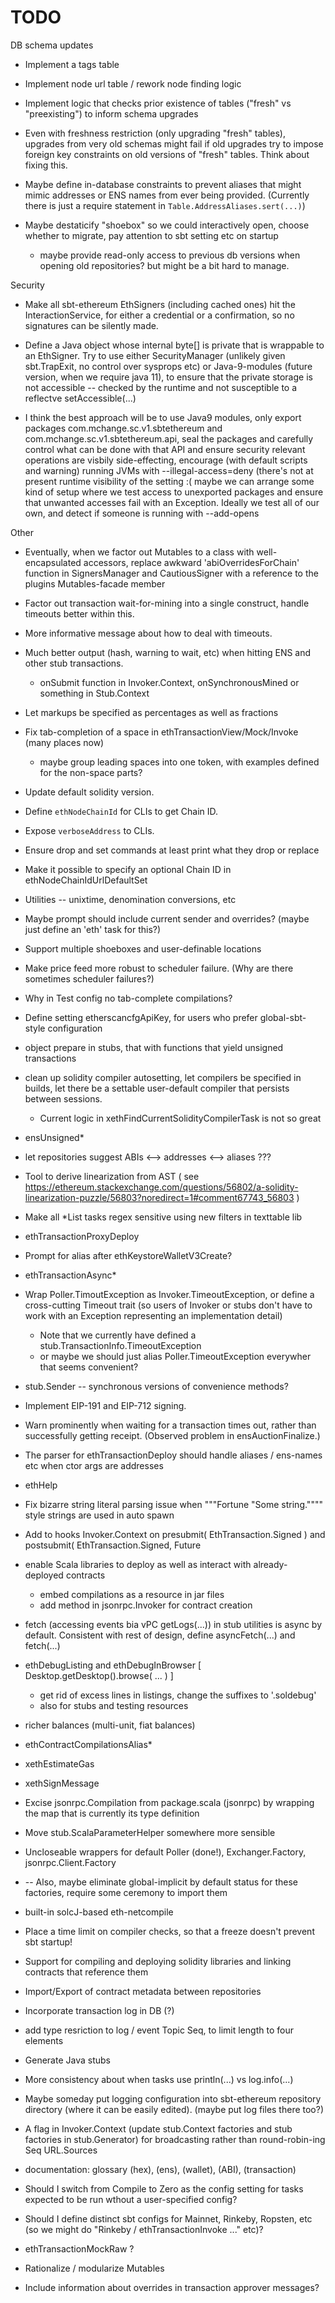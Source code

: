 # TODO

DB schema updates

* Implement a tags table

* Implement node url table / rework node finding logic

* Implement logic that checks prior existence of tables ("fresh" vs "preexisting") to inform schema upgrades

* Even with freshness restriction (only upgrading "fresh" tables), upgrades from very old schemas might fail if old upgrades try to
  impose foreign key constraints on old versions of "fresh" tables. Think about fixing this.

* Maybe define in-database constraints to prevent aliases that might mimic addresses or ENS names from ever being provided.
  (Currently there is just a require statement in `Table.AddressAliases.sert(...)`)

* Maybe destaticify "shoebox" so we could interactively open, choose whether to migrate, pay attention to sbt setting etc on startup
  - maybe provide read-only access to previous db versions when opening old repositories? but might be a bit hard to manage.

Security

* Make all sbt-ethereum EthSigners (including cached ones) hit the InteractionService, for either a credential or a confirmation, so
  no signatures can be silently made.

* Define a Java object whose internal byte[] is private that is wrappable to an EthSigner. Try to use either SecurityManager (unlikely
  given sbt.TrapExit, no control over sysprops etc) or Java-9-modules (future version, when we require java 11), to ensure that the private
  storage is not accessible -- checked by the runtime and not susceptible to a reflectve setAccessible(...)

* I think the best approach will be to use Java9 modules, only export packages com.mchange.sc.v1.sbtethereum and com.mchange.sc.v1.sbtethereum.api,
  seal the packages and carefully control what can be done with that API and ensure security relevant operations are visbily side-effecting,
  encourage (with default scripts and warning) running JVMs with --illegal-access=deny (there's not at present runtime visibility of the setting :(
  maybe we can arrange some kind of setup where we test access to unexported packages and ensure that unwanted accesses fail with an Exception.
  Ideally we test all of our own, and detect if someone is running with --add-opens

Other

* Eventually, when we factor out Mutables to a class with well-encapsulated accessors,
  replace awkward 'abiOverridesForChain' function in SignersManager and CautiousSigner
  with a reference to the plugins Mutables-facade member

* Factor out transaction wait-for-mining into a single construct, handle timeouts better within this.

* More informative message about how to deal with timeouts.

* Much better output (hash, warning to wait, etc) when hitting ENS and other stub transactions.
  - onSubmit function in Invoker.Context, onSynchronousMined or something in Stub.Context

* Let markups be specified as percentages as well as fractions

* Fix tab-completion of a space in ethTransactionView/Mock/Invoke (many places now)
  - maybe group leading spaces into one token, with examples defined for the non-space parts?

* Update default solidity version.

* Define `ethNodeChainId` for CLIs to get Chain ID.

* Expose `verboseAddress` to CLIs.

* Ensure drop and set commands at least print what they drop or replace

* Make it possible to specify an optional Chain ID in ethNodeChainIdUrlDefaultSet

* Utilities -- unixtime, denomination conversions, etc

* Maybe prompt should include current sender and overrides? (maybe just define an 'eth' task for this?)

* Support multiple shoeboxes and user-definable locations

* Make price feed more robust to scheduler failure. (Why are there sometimes scheduler failures?)

* Why in Test config no tab-complete compilations?

* Define setting etherscancfgApiKey, for users who prefer global-sbt-style configuration

* object prepare in stubs, that with functions that yield unsigned transactions

* clean up solidity compiler autosetting, let compilers be specified in builds, let there be a settable user-default compiler that persists between sessions.
  - Current logic in xethFindCurrentSolidityCompilerTask is not so great

* ensUnsigned*

* let repositories suggest ABIs <--> addresses <--> aliases ???

* Tool to derive linearization from AST
  ( see https://ethereum.stackexchange.com/questions/56802/a-solidity-linearization-puzzle/56803?noredirect=1#comment67743_56803 )

* Make all *List tasks regex sensitive using new filters in texttable lib

* ethTransactionProxyDeploy

* Prompt for alias after ethKeystoreWalletV3Create?

* ethTransactionAsync*

* Wrap Poller.TimoutException as Invoker.TimeoutException, or define a cross-cutting Timeout trait (so users of Invoker or stubs don't have to work with an Exception representing an implementation detail)
  - Note that we currently have defined a stub.TransactionInfo.TimeoutException
  - or maybe we should just alias Poller.TimeoutException everywher that seems convenient?

* stub.Sender -- synchronous versions of convenience methods?

* Implement EIP-191 and EIP-712 signing.

* Warn prominently when waiting for a transaction times out, rather than successfully getting receipt. (Observed problem in ensAuctionFinalize.)

* The parser for ethTransactionDeploy should handle aliases / ens-names etc when ctor args are addresses

* ethHelp

* Fix bizarre string literal parsing issue when """Fortune "Some string."""" style strings are used in auto spawn

* Add to hooks Invoker.Context on presubmit( EthTransaction.Signed ) and postsubmit( EthTransaction.Signed, Future

* enable Scala libraries to deploy as well as interact with already-deployed contracts
  * embed compilations as a resource in jar files
  * add method in jsonrpc.Invoker for contract creation

* fetch (accessing events bia vPC getLogs(...)) in stub utilities is async by default. Consistent with rest of design, define asyncFetch(...) and fetch(...)


* ethDebugListing and ethDebugInBrowser [ Desktop.getDesktop().browse( ... ) ]
  * get rid of excess lines in listings, change the suffixes to '.soldebug'
  * also for stubs and testing resources
* richer balances (multi-unit, fiat balances)
* ethContractCompilationsAlias*
* xethEstimateGas
* xethSignMessage
* Excise jsonrpc.Compilation from package.scala (jsonrpc) by wrapping the map that is currently its type definition



* Move stub.ScalaParameterHelper somewhere more sensible
* Uncloseable wrappers for default Poller (done!), Exchanger.Factory, jsonrpc.Client.Factory
*   -- Also, maybe eliminate global-implicit by default status for these factories, require some ceremony to import them

* built-in solcJ-based eth-netcompile
* Place a time limit on compiler checks, so that a freeze doesn't prevent sbt startup!
* Support for compiling and deploying solidity libraries and linking contracts that reference them
* Import/Export of contract metadata between repositories
* Incorporate transaction log in DB (?)
* add type resriction to log / event Topic Seq, to limit length to four elements

* Generate Java stubs

* More consistency about when tasks use println(...) vs log.info(...)

* Maybe someday put logging configuration into sbt-ethereum repository directory (where it can be easily edited). (maybe put log files there too?)

* A flag in Invoker.Context (update stub.Context factories and stub factories in stub.Generator) for broadcasting rather than round-robin-ing Seq URL.Sources

* documentation: glossary (hex), (ens), (wallet), (ABI), (transaction)

* Should I switch from Compile to Zero as the config setting for tasks expected to be run wthout a user-specified config?

* Should I define distinct sbt configs for Mainnet, Rinkeby, Ropsten, etc (so we might do "Rinkeby / ethTransactionInvoke ..." etc)?

* ethTransactionMockRaw ?

* Rationalize / modularize Mutables

* Include information about overrides in transaction approver messages?






